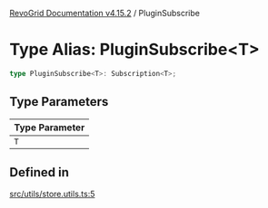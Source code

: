 [RevoGrid Documentation v4.15.2](README.md) / PluginSubscribe

# Type Alias: PluginSubscribe\<T\>

```ts
type PluginSubscribe<T>: Subscription<T>;
```

## Type Parameters

| Type Parameter |
| ------ |
| `T` |

## Defined in

[src/utils/store.utils.ts:5](https://github.com/revolist/revogrid/blob/30cfedca97f5b42c948bd2668fa87c350d2411bd/src/utils/store.utils.ts#L5)
